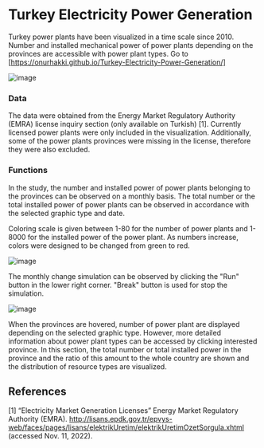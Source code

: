 # Turkey Electricity Power Generation

Turkey power plants have been visualized in a time scale since 2010. Number and installed mechanical power of power plants depending on the provinces are accessible with power plant types. Go to [https://onurhakki.github.io/Turkey-Electricity-Power-Generation/]

![image](https://user-images.githubusercontent.com/53830179/199480765-e6a7c7f6-2592-4ee7-9f36-a57d1cb4b504.png)

### Data

The data were obtained from the Energy Market Regulatory Authority (EMRA) license inquiry section (only available on Turkish) [1]. Currently licensed power plants were only included in the visualization. Additionally, some of the power plants provinces were missing in the license, therefore they were also excluded.

### Functions

In the study, the number and installed power of power plants belonging to the provinces can be observed on a monthly basis. The total number or the total installed power of power plants can be observed in accordance with the selected graphic type and date.

Coloring scale is given between 1-80 for the number of power plants and 1-8000 for the installed power of the power plant. As numbers increase, colors were designed to be changed from green to red.

![image](https://user-images.githubusercontent.com/53830179/199480989-677118fc-5cd1-4f70-8948-b95a7618617c.png)

The monthly change simulation can be observed by clicking the "Run" button in the lower right corner. "Break" button is used for stop the simulation.

![image](https://user-images.githubusercontent.com/53830179/199481132-a3029082-1c22-4880-bc82-bb783d95358f.png)

When the provinces are hovered, number of power plant are displayed depending on the selected graphic type. However, more detailed information about power plant types can be accessed by clicking interested province.  In this section, the total number or total installed power in the province and the ratio of this amount to the whole country are shown and the distribution of resource types are visualized. 

## References

[1] “Electricity Market Generation Licenses” Energy Market Regulatory Authority (EMRA). http://lisans.epdk.gov.tr/epvys-web/faces/pages/lisans/elektrikUretim/elektrikUretimOzetSorgula.xhtml (accessed Nov. 11, 2022).



